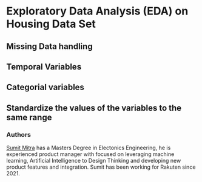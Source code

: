 # Exploratory Data Analysis (EDA) on Housing Data Set

## Missing Data handling

## Temporal Variables

## Categorial variables

## Standardize the values of the variables to the same range




### Authors

[Sumit Mitra](https://www.linkedin.com/in/esumit/ "LinkedIn") has a Masters Degree in Electonics Engineering, he is experienced product manager with focused on leveraging machine learning, Artificial Intelligence to Design Thinking and developing new product features and integration. Sumit has been working for Rakuten since 2021.
